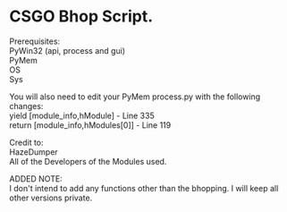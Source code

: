 # CSGO Bhop Script.

Prerequisites:</br>
  PyWin32 (api, process and gui)</br>
  PyMem</br>
  OS</br>
  Sys</br>

  You will also need to edit your PyMem process.py with the following changes:</br>
  yield [module_info,hModule] - Line 335</br>
  return [module_info,hModules[0]] - Line 119</br>
  
  
Credit to:</br>
  HazeDumper</br>
  All of the Developers of the Modules used.</br>
  
  
  
  
  
  
  
  ADDED NOTE:</br>
  I don't intend to add any functions other than the bhopping. I will keep all other versions private.</br>
